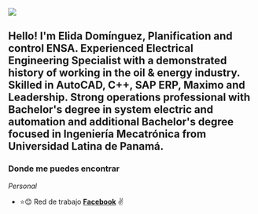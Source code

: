 ![](https://github.com/hebertdev1/hebertdev1/blob/master/javascript.gif)

## Hello! I'm Elida Domínguez, Planification and control ENSA. Experienced Electrical Engineering Specialist with a demonstrated history of working in the oil & energy industry. Skilled in AutoCAD, C++, SAP ERP, Maximo and Leadership. Strong operations professional with Bachelor's degree in system electric and automation and additional Bachelor's degree focused in Ingeniería Mecatrónica from Universidad Latina de Panamá. 

### Donde me puedes encontrar

_Personal_
* :star::blush: Red de trabajo **[Facebook](https://www.linkedin.com/in/elida-dom%C3%ADnguez-057965181/)** :v:
